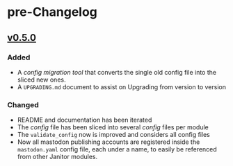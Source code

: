 # pre-Changelog

## [v0.5.0](https://github.com/XaviArnaus/janitor/releases/tag/v0.5.0)

### Added

- A *config migration tool* that converts the single old config file into the sliced new ones.
- A `UPGRADING.md` document to assist on Upgrading from version to version

### Changed

- README and documentation has been iterated
- The *config* file has been sliced into several *config* files per module
- The `validate_config` now is improved and considers all config files
- Now all mastodon publishing accounts are registered inside the `mastodon.yaml` config file, each under a name, to easily be referenced from other Janitor modules.
